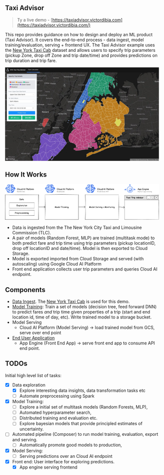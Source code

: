 ## Taxi Advisor

> Ty a live demo - [https://taxiadvisor.victordibia.com](https://taxiadvisor.victordibia.com/)


This repo provides guidance on how to design and deploy an ML product (Taxi Advisor). It covers the  end-to-end process - data ingest, model training/evaluation, serving + frontend UX. The Taxi Advisor  example uses the [New York Taxi Cab](https://www1.nyc.gov/site/tlc/about/tlc-trip-record-data.page) dataset and allows users to specify trip parameters (pickup Zone, drop off Zone and trip date/time) and provides predictions on trip duration and trip fare.

![Front End UI](docs/images/screen.jpg) 


## How It Works
![System Architecture](docs/images/taxipredictions.png)

- Data is ingested from the The New York City Taxi and Limousine Commission (TLC).
- A pair of models (Random Forest, MLP) are trained (multitask mode) to both predict fare and trip time using trip parameters (pickup locationID, drop off locationID and date/time). Model is then exported to Cloud Storage.
- Model is exported imported from Cloud Storage and served (with autoscaling) using Google Cloud AI Platform
- Front end application collects user trip parameters and queries Cloud AI endpoint.
  


##  Components
 
- [Data Ingest](notebooks). The [New York Taxi Cab](https://www1.nyc.gov/site/tlc/about/tlc-trip-record-data.page) is used for this demo.
- [Model Training](notebooks): Train a set of models (decision tree, feed forward DNN) to predict fares _and_ trip time given properties of a trip (start and end location id, time of day, etc). Write trained model to a storage bucket.
- Model Serving
  - Cloud AI Platform (Model Serving) -> load trained model from GCS, serve over end point 
- [End User Application](app)
  - App Engine (Front End App) -> serve front end app to consume API end point.  

## TODOs

Initial high level list of tasks: 

- [x] Data exploration
  - [x] Explore interesting data insights, data transformation tasks etc 
  - [ ] Automate preprocessing using Spark
- [x] Model Training: 
  - [ ] Explore a initial set of multitask models (Random Forests, MLP), 
  - [ ] Automated hyperparameter search, 
  - [ ] Distributed training and evaluation etc. 
  - [ ] Explore bayesian models that provide principled estimates of uncertainty.
- [ ] Automated pipeline (Composer) to run model training, evaluation, export and serving.
  - [ ] Automatically promote good models to production, 
- [x] Model Serving:  
  - [ ] Serving predictions over an Cloud AI endpoint 
- [x] Front end: User interface for exploring predictions.
  - [x] App engine serving frontend